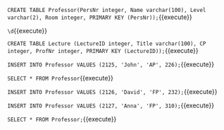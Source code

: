 
``CREATE TABLE Professor(PersNr integer, Name varchar(100), Level varchar(2), Room integer, PRIMARY KEY (PersNr));``{{execute}}

``\d``{{execute}}

``CREATE TABLE Lecture (LectureID integer, Title varchar(100), CP integer, ProfNr integer, PRIMARY KEY (LectureID));``{{execute}}

``INSERT INTO Professor VALUES (2125, 'John', 'AP', 226);``{{execute}}

``SELECT * FROM Professor``{{execute}}

``INSERT INTO Professor VALUES (2126, 'David', 'FP', 232);``{{execute}}

``INSERT INTO Professor VALUES (2127, 'Anna', 'FP', 310);``{{execute}}

``SELECT * FROM Professor;``{{execute}}
